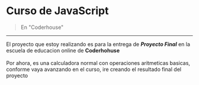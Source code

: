 # Curso de JavaScript
> En "Coderhouse"

---

El proyecto que estoy realizando es para la entrega de ***Proyecto Final*** en la escuela de educacion online de **Coderhohuse** <br><br>
Por ahora, es una calculadora normal con operaciones aritmeticas basicas,<br> conforme vaya avanzando en el curso, ire creando el resultado final del proyecto

